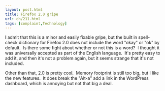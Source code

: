 ```yaml
---
layout: post.html
title: Firefox 2.0 gripe
url: ch/211.html
tags: [complaint,Technology]
---
```

I admit that this is a minor and easily fixable gripe, but the built in spell-check dictionary for Firefox 2.0 does not include the word "okay" or "ok" by default.  Is there some fight about whether or not this is a word?  I thought it was universally accepted as part of the English language.  It's pretty easy to add it, and then it's not a problem again, but it seems strange that it's not included.

Other than that, 2.0 is pretty cool.  Memory footprint is still too big, but I like the new features.  It does break the "Alt-a" add a link in the WordPress dashboard, which is annoying but not that big a deal.
